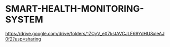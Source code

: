 # SMART-HEALTH-MONITORING-SYSTEM

https://drive.google.com/drive/folders/1ZOyV_eX7kstAVCJLE69YdHU8xleAJ0f2?usp=sharing
